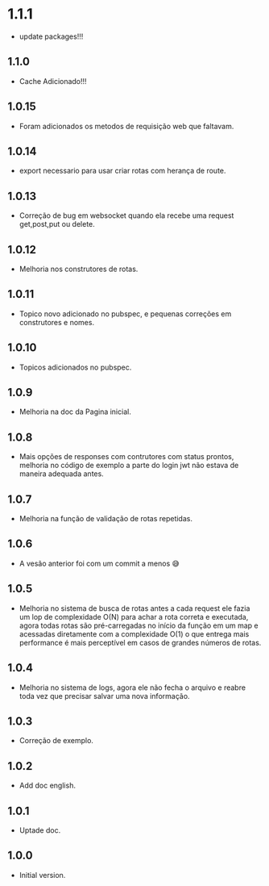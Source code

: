 # 1.1.1

- update packages!!!

## 1.1.0

- Cache Adicionado!!!

## 1.0.15

- Foram adicionados os metodos de requisição web que faltavam.

## 1.0.14

- export necessario para usar criar rotas com herança de route.

## 1.0.13

- Correção de bug em websocket quando ela recebe uma request get,post,put ou delete.

## 1.0.12

- Melhoria nos construtores de rotas.

## 1.0.11

- Topico novo adicionado no pubspec, e pequenas correções em construtores e nomes.

## 1.0.10

- Topicos adicionados no pubspec.

## 1.0.9

- Melhoria na doc da Pagina inicial.

## 1.0.8

- Mais opções de responses com contrutores com status prontos, melhoria no código de exemplo a parte do login jwt não estava de maneira adequada antes.

## 1.0.7

- Melhoria na função de validação de rotas repetidas.

## 1.0.6

- A vesão anterior foi com um commit a menos 😅

## 1.0.5

- Melhoria no sistema de busca de rotas antes a cada request ele fazia um lop de complexidade O(N) para achar a rota correta e executada, agora todas rotas são pré-carregadas no início da função em um map e acessadas diretamente com a complexidade O(1) o que entrega mais performance é mais perceptível em casos de grandes números de rotas.

## 1.0.4

- Melhoria no sistema de logs, agora ele não fecha o arquivo e reabre toda vez que precisar salvar uma nova informação.

## 1.0.3

- Correção de exemplo.

## 1.0.2

- Add doc english.

## 1.0.1

- Uptade doc.

## 1.0.0

- Initial version.
